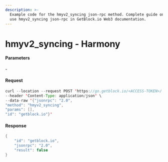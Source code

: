 ```yaml
---
description: >-
  Example code for the hmyv2_syncing json-rpc method. Сomplete guide on how to
  use hmyv2_syncing json-rpc in GetBlock.io Web3 documentation.
---
```


# hmyv2\_syncing - Harmony

#### Parameters

\-

#### Request

```java
curl --location --request POST 'https://go.getblock.io/<ACCESS-TOKEN>/' \
--header 'Content-Type: application/json' \
--data-raw '{"jsonrpc": "2.0",
"method": "hmyv2_syncing",
"params": [],
"id": "getblock.io"}'
```

#### Response

```java
{
    "id": "getblock.io",
    "jsonrpc": "2.0",
    "result": false
}
```
